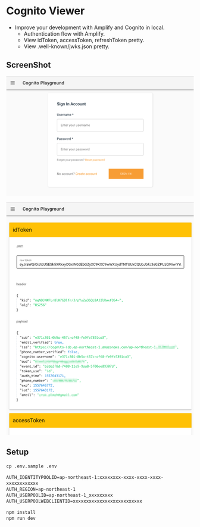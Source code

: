 # Cognito Viewer

 * Improve your development with Amplify and Cognito in local.
   * Authentication flow with Amplify.
   * View idToken, accessToken, refreshToken pretty.
   * View .well-known/jwks.json pretty.

## ScreenShot

![auth](./docs/auth.png)

![token](./docs/token.png)

## Setup

```shell
cp .env.sample .env
```

```
AUTH_IDENTITYPOOLID=ap-northeast-1:xxxxxxxx-xxxx-xxxx-xxxx-xxxxxxxxxxxx
AUTH_REGION=ap-northeast-1
AUTH_USERPOOLID=ap-northeast-1_xxxxxxxxx
AUTH_USERPOOLWEBCLIENTID=xxxxxxxxxxxxxxxxxxxxxxxxxx
```


```
npm install
npm run dev
```

